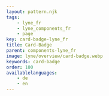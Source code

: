 ```yaml
---
layout: pattern.njk
tags: 
    - lyne_fr
    - lyne_components_fr
    - page
key: card-badge-lyne_fr
title: Card-Badge
parent: components-lyne_fr
image: lyne/overview/card-badge.webp
keywords: card-badge
order: 100
availablelanguages: 
    - de
    - en
---
```

